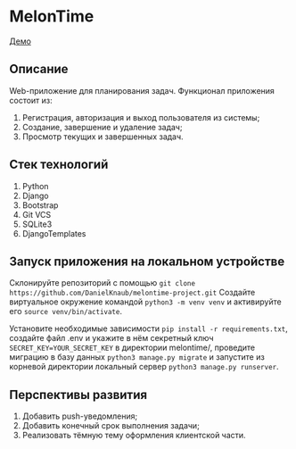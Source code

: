 # MelonTime

[Демо](https://knaubdev.pythonanywhere.com/)

## Описание

Web-приложение для планирования задач.
Функционал приложения состоит из:
1. Регистрация, авторизация и выход пользователя из системы;
2. Создание, завершение и удаление задач;
3. Просмотр текущих и завершенных задач.

## Cтек технологий
1. Python
2. Django
3. Bootstrap
4. Git VCS
5. SQLite3
6. DjangoTemplates

## Запуск приложения на локальном устройстве
Склонируйте репозиторий с помощью ```git clone https://github.com/DanielKnaub/melontime-project.git```
Создайте виртуальное окружение командой ```python3 -m venv venv``` и активируйте его ```source venv/bin/activate```.

Установите необходимые зависимости ```pip install -r requirements.txt```, создайте файл .env и укажите в нём секретный ключ ```SECRET_KEY=YOUR_SECRET_KEY``` в директории melontime/, проведите миграцию в базу данных ```python3 manage.py migrate```
и запустите из корневой директории локальный сервер ```python3 manage.py runserver```.

## Перспективы развития
1. Добавить push-уведомления;
2. Добавить конечный срок выполнения задачи;
3. Реализовать тёмную тему оформления клиентской части.